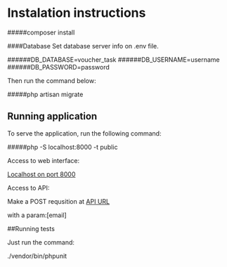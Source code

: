 # Instalation instructions

#####composer install

####Database
Set database server info on .env file.

######DB_DATABASE=voucher_task
######DB_USERNAME=username
######DB_PASSWORD=password

Then run the command below:

#####php artisan migrate

## Running application

To serve the application, run the following command:

#####php -S localhost:8000 -t public

Access to web interface:

[Localhost on port 8000](http://localhost/8000)

Access to API:

Make a POST requsition at
[API URL](http://localhost:8000/api/recipients/vouchers/)

with a param:[email]

##Running tests

Just run the command:

./vendor/bin/phpunit
